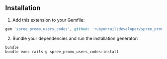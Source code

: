 Installation
------------

1. Add this extension to your Gemfile:
  ```ruby
  gem 'spree_promo_users_codes', github: 'rubyonrailsdeveloper/spree_promo_user_code'
  ```
2. Bundle your dependencies and run the installation generator:

  ```shell
  bundle
  bundle exec rails g spree_promo_users_codes:install
  ```
